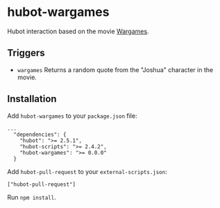 # hubot-wargames
Hubot interaction based on the movie [Wargames](http://www.imdb.com/title/tt0086567/).

## Triggers

- `wargames` Returns a random quote from the "Joshua" character in the movie.


## Installation

Add `hubot-wargames` to your `package.json` file:

```
...
  "dependencies": {
    "hubot": ">= 2.5.1",
    "hubot-scripts": ">= 2.4.2",
    "hubot-wargames": ">= 0.0.0"
  }
```

Add `hubot-pull-request` to your `external-scripts.json`:

```
["hubot-pull-request"]
```

Run `npm install`.